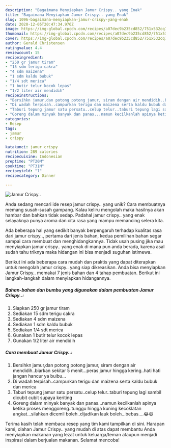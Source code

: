```yaml
---
description: "Bagaimana Menyiapkan Jamur Crispy.. yang Enak"
title: "Bagaimana Menyiapkan Jamur Crispy.. yang Enak"
slug: 1096-bagaimana-menyiapkan-jamur-crispy-yang-enak
date: 2020-12-05T20:47:34.976Z
image: https://img-global.cpcdn.com/recipes/a07dec9b235cd852/751x532cq70/jamur-crispy-foto-resep-utama.jpg
thumbnail: https://img-global.cpcdn.com/recipes/a07dec9b235cd852/751x532cq70/jamur-crispy-foto-resep-utama.jpg
cover: https://img-global.cpcdn.com/recipes/a07dec9b235cd852/751x532cq70/jamur-crispy-foto-resep-utama.jpg
author: Gerald Christensen
ratingvalue: 4.4
reviewcount: 15
recipeingredient:
- "250 gr jamur tiram"
- "15 sdm terigu cakra"
- "4 sdm maizena"
- "1 sdm kaldu bubuk"
- "1/4 sdt merica"
- "1 butir telur kocok lepas"
- "1/2 liter air mendidih"
recipeinstructions:
- "Bersihkn jamur,dan potong potong jamur, siram dengan air mendidih..biarkan sekitar 5 menit...peras jamur hingga kering..hati hati jangan hancur ya buibu..."
- "Di wadah terpisah..campurkan terigu dan maizena serta kaldu bubuk dan merica"
- "Taburi tepung jamur satu persatu..celup telur..taburi tepung lagi sambil dicubit cubit supaya keriting"
- "Goreng dalam minyak banyak dan panas...namun kecilkanlah apinya ketika proses menggoreng..tunggu hingga kuning kecoklatan angkat...silahkan dicemil boleh..dijadikan lauk boleh...bebas....😂😄"
categories:
- Resep
tags:
- jamur
- crispy

katakunci: jamur crispy 
nutrition: 289 calories
recipecuisine: Indonesian
preptime: "PT20M"
cooktime: "PT31M"
recipeyield: "1"
recipecategory: Dinner

---
```



![Jamur Crispy..](https://img-global.cpcdn.com/recipes/a07dec9b235cd852/751x532cq70/jamur-crispy-foto-resep-utama.jpg)

Anda sedang mencari ide resep jamur crispy.. yang unik? Cara membuatnya memang susah-susah gampang. Kalau keliru mengolah maka hasilnya akan hambar dan bahkan tidak sedap. Padahal jamur crispy.. yang enak selayaknya punya aroma dan cita rasa yang mampu memancing selera kita.



Ada beberapa hal yang sedikit banyak berpengaruh terhadap kualitas rasa dari jamur crispy.., pertama dari jenis bahan, kedua pemilihan bahan segar sampai cara membuat dan menghidangkannya. Tidak usah pusing jika mau menyiapkan jamur crispy.. yang enak di mana pun anda berada, karena asal sudah tahu triknya maka hidangan ini bisa menjadi suguhan istimewa.


Berikut ini ada beberapa cara mudah dan praktis yang dapat diterapkan untuk mengolah jamur crispy.. yang siap dikreasikan. Anda bisa menyiapkan Jamur Crispy.. memakai 7 jenis bahan dan 4 tahap pembuatan. Berikut ini langkah-langkah dalam menyiapkan hidangannya.

<!--inarticleads1-->

##### Bahan-bahan dan bumbu yang digunakan dalam pembuatan Jamur Crispy..:

1. Siapkan 250 gr jamur tiram
1. Sediakan 15 sdm terigu cakra
1. Sediakan 4 sdm maizena
1. Sediakan 1 sdm kaldu bubuk
1. Sediakan 1/4 sdt merica
1. Gunakan 1 butir telur kocok lepas
1. Gunakan 1/2 liter air mendidih




<!--inarticleads2-->

##### Cara membuat Jamur Crispy..:

1. Bersihkn jamur,dan potong potong jamur, siram dengan air mendidih..biarkan sekitar 5 menit...peras jamur hingga kering..hati hati jangan hancur ya buibu...
1. Di wadah terpisah..campurkan terigu dan maizena serta kaldu bubuk dan merica
1. Taburi tepung jamur satu persatu..celup telur..taburi tepung lagi sambil dicubit cubit supaya keriting
1. Goreng dalam minyak banyak dan panas...namun kecilkanlah apinya ketika proses menggoreng..tunggu hingga kuning kecoklatan angkat...silahkan dicemil boleh..dijadikan lauk boleh...bebas....😂😄




Terima kasih telah membaca resep yang tim kami tampilkan di sini. Harapan kami, olahan Jamur Crispy.. yang mudah di atas dapat membantu Anda menyiapkan makanan yang lezat untuk keluarga/teman ataupun menjadi inspirasi dalam berjualan makanan. Selamat mencoba!
